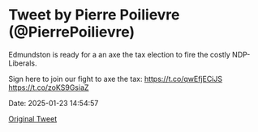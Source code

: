 # Tweet by Pierre Poilievre (@PierrePoilievre)

Edmundston is ready for a an axe the tax election to fire the costly NDP-Liberals. 

Sign here to join our fight to axe the tax: https://t.co/qwEfjECiJS https://t.co/zoKS9GsiaZ

Date: 2025-01-23 14:54:57

[Original Tweet](https://x.com/PierrePoilievre/status/1882441898633445534)
